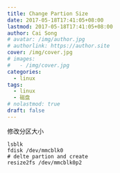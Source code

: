 ```yaml
---
title: Change Partion Size
date: 2017-05-18T17:41:05+08:00
lastmod: 2017-05-18T17:41:05+08:00
author: Cai Song
# avatar: /img/author.jpg
# authorlink: https://author.site
cover: /img/cover.jpg
# images:
#   - /img/cover.jpg
categories:
  - linux
tags:
  - linux
  - 磁盘
# nolastmod: true
draft: false
---
```


修改分区大小

<!--more-->

```shell
lsblk
fdisk /dev/mmcblk0
# delte partion and create
resize2fs /dev/mmcblk0p2 
```
